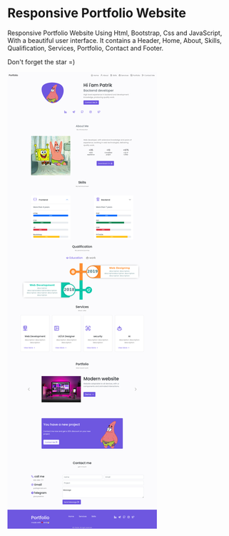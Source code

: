 # Responsive Portfolio Website

Responsive Portfolio Website Using Html, Bootstrap, Css and JavaScript, With a beautiful user interface. It contains a Header, Home, About, Skills, Qualification, Services, Portfolio, Contact and Footer.

Don't forget the star =)

![Resume cv](/patrik-resume-site.png)
